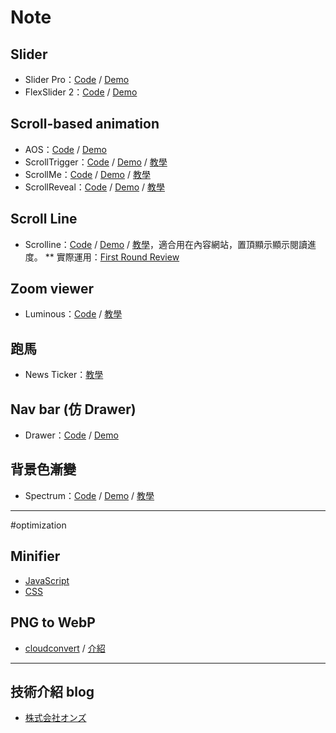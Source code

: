 # Note
## Slider
* Slider Pro：[Code](https://github.com/bqworks/slider-pro) / [Demo](http://bqworks.com/slider-pro/)
* FlexSlider 2：[Code](https://github.com/woothemes/FlexSlider) / [Demo](http://flexslider.woothemes.com/)

## Scroll-based animation
* AOS：[Code](https://github.com/michalsnik/aos) / [Demo](http://michalsnik.github.io/aos/)
* ScrollTrigger：[Code](https://github.com/terwanerik/ScrollTrigger) / [Demo](https://terwanerik.github.io/ScrollTrigger/) / [教學](http://on-ze.com/archives/5824)
* ScrollMe：[Code](https://github.com/nckprsn/scrollme) / [Demo](http://scrollme.nckprsn.com/) / [教學](http://on-ze.com/archives/5678)
* ScrollReveal：[Code](https://github.com/jlmakes/scrollreveal.js) / [Demo](https://scrollrevealjs.org/) / [教學](http://on-ze.com/archives/4477) 

## Scroll Line
* Scrolline：[Code](https://github.com/anthonyly/Scrolline.js) / [Demo](http://anthonyly.com/jquery.plugins/scrolline/) / [教學](http://on-ze.com/archives/5948)，適合用在內容網站，置頂顯示顯示閱讀進度。
** 實際運用：[First Round Review](http://firstround.com/review/defining-product-design-a-dispatch-from-airbnbs-design-chief/)

## Zoom viewer
* Luminous：[Code](https://github.com/imgix/luminous) / [教學](http://on-ze.com/archives/5669)

## 跑馬
* News Ticker：[教學](http://on-ze.com/archives/618)

## Nav bar (仿 Drawer)
* Drawer：[Code](https://github.com/blivesta/drawer/) / [Demo](http://git.blivesta.com/drawer/)

## 背景色漸變
* Spectrum：[Code](https://github.com/andreacrofts/spectrum-plugin) / [Demo](http://www.andreacrofts.codes/spectrum/) / [教學](http://on-ze.com/archives/5245)

---

#optimization
## Minifier
* [JavaScript](https://javascript-minifier.com/)
* [CSS](https://cssminifier.com/)

## PNG to WebP
* [cloudconvert](https://cloudconvert.com/png-to-webp) / [介紹](https://developers.google.com/speed/webp/)

---

## 技術介紹 blog
* [株式会社オンズ](http://on-ze.com/blog)

